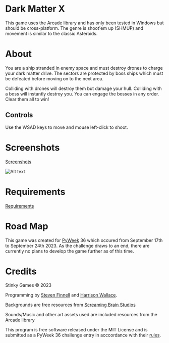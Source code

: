 # Dark Matter X

This game uses the Arcade library and has only been tested in Windows but should be cross-platform. The genre is shoot'em up (SHMUP) and movement is similar to the classic Asteroids. 

# About

You are a ship stranded in enemy space and must destroy drones to charge your dark matter drive. The sectors are protected by boss ships which must be defeated before moving on to the next area. 

Colliding with drones will destroy them but damage your hull. Colliding with a boss will instantly destroy you. You can engage the bosses in any order. Clear them all to win!

## Controls

Use the WSAD keys to move and mouse left-click to shoot.

# Screenshots
[Screenshots](/Screenshots)

![Alt text](/Screenshots/v0-6-0_1.png?raw=true "Gameplay")

# Requirements
[Requirements](requirements.txt)

# Road Map
This game was created for [PyWeek](https://pyweek.org/) 36 which occured from September 17th to September 24th 2023. As the challenge draws to an end, there are currently no plans to develop the game further as of this time.

# Credits
Stinky Games © 2023

Programming by [Steven Finnell](https://github.com/FinnellSteven) and [Harrison Wallace](https://github.com/Lanecrest).

Backgrounds are free resources from [Screaming Brain Studios](https://screamingbrainstudios.itch.io/seamless-space-backgrounds)

Sounds/Music and other art assets used are included resources from the Arcade library

This program is free software released under the MIT License and is submitted as a PyWeek 36 challenge entry in acccordance with their [rules](https://pyweek.readthedocs.io/en/latest/rules.html).
